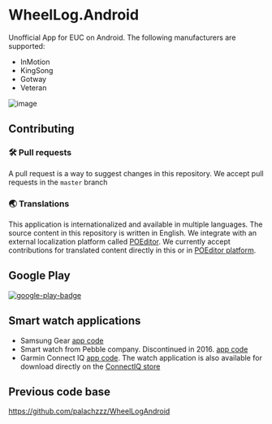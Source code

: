 # WheelLog.Android

Unofficial App for EUC on Android. 
The following manufacturers are supported:
- InMotion
- KingSong
- Gotway
- Veteran

![image](https://user-images.githubusercontent.com/27482193/95566187-ea8d5580-0a29-11eb-8182-329764d572b7.png)

## Contributing

### 🛠️ Pull requests
A pull request is a way to suggest changes in this repository. We accept pull requests in the `master` branch

### 🌏 Translations
This application is internationalized and available in multiple languages. The source content in this repository is written in English. We integrate with an external localization platform called [POEditor](https://poeditor.com/join/project?hash=KwdOGFTjt9).
We currently accept contributions for translated content directly in this or in [POEditor platform](https://poeditor.com/join/project?hash=KwdOGFTjt9).

## Google Play

 [![google-play-badge](https://user-images.githubusercontent.com/27482193/106334502-d781e800-629b-11eb-8b9b-cb47a32682da.png)](https://play.google.com/store/apps/details?id=com.cooper.wheellog)

## Smart watch applications

- Samsung Gear [app code](https://github.com/juliomap/WheelLog-Tizen)
- Smart watch from Pebble company. Discontinued in 2016. [app code](https://github.com/JumpMaster/WheelLogPebble)
- Garmin Connect IQ [app code](https://github.com/marccardinal/WheelLog-Garmin-ConnectIQ).
The watch application is also available for download directly on the [ConnectIQ store](https://apps.garmin.com/en-US/apps/07a231a9-3f2f-4762-b0bb-b8a0b5594f40)

## Previous code base

https://github.com/palachzzz/WheelLogAndroid
